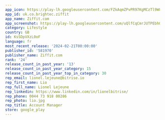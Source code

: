 ```yaml
---
app_icon: https://play-lh.googleusercontent.com/FZkAqmZPvPR97KgMCzTl9W8JNN4WOw4FQdCaW7d91e_BY8moqfsact18ZdiFM9fdoxg
app_id: uk.co.brightec.ziffit
app_name: Ziffit.com
app_screenshot: https://play-lh.googleusercontent.com/uQlfCqCmrJUTPEbhQ5O8O9pyAd4C7j5ijDKDEODBMfDCW9CrtBgc-wNy08VLgdRNASk
category: Lifestyle
country: GB
id: KsSDpVXzL0oF
language: fr
most_recent_release: '2024-02-21T00:00:00'
publisher_id: '581970'
publisher_name: Ziffit.com
rank: '24'
release_count_in_past_year: '13'
release_count_in_past_year_category: 15
release_count_in_past_year_top_in_category: 30
rep_email: lionel.lejeune@bitrise.io
rep_first_name: Lio
rep_full_name: Lionel Lejeune
rep_linkedin: https://www.linkedin.com/in/lionelbitrise/
rep_phone: 0044 73 918 00286
rep_photo: lio.jpg
rep_title: Account Manager
store: google_play
---
```

